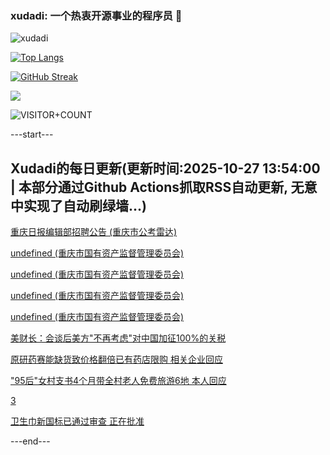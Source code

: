 ### xudadi: 一个热衷开源事业的程序员 👋

![xudadi](https://github-readme-stats-git-masterorgs-github-readme-stats-team.vercel.app/api?username=xudadi)

[![Top Langs](https://github-readme-stats.vercel.app/api/top-langs/?username=xudadi)](https://github.com/anuraghazra/github-readme-stats)

[![GitHub Streak](https://streak-stats.demolab.com?user=xudadi&locale=zh_Hans)](https://git.io/streak-stats)

![](https://raw.githubusercontent.com/xudadi/xudadi/main/assets/github-contribution-grid-snake.svg)

![VISITOR+COUNT](https://komarev.com/ghpvc/?username=xudadi&label=VISITOR+COUNT)


---start---

## Xudadi的每日更新(更新时间:2025-10-27 13:54:00 | 本部分通过Github Actions抓取RSS自动更新, 无意中实现了自动刷绿墙...)

[重庆日报编辑部招聘公告 (重庆市公考雷达)](https://www.gongkaoleida.com/article/2663387)

[undefined (重庆市国有资产监督管理委员会)](https://dadilab.github.io/feeds/all.xml)

[undefined (重庆市国有资产监督管理委员会)](https://dadilab.github.io/feeds/all.xml)

[undefined (重庆市国有资产监督管理委员会)](https://dadilab.github.io/feeds/all.xml)

[undefined (重庆市国有资产监督管理委员会)](https://dadilab.github.io/feeds/all.xml)

[美财长：会谈后美方"不再考虑"对中国加征100%的关税](https://m.163.com/news/article/KCRV16G70514R9OJ.html)

[原研药赛能缺货致价格翻倍已有药店限购 相关企业回应](https://m.163.com/news/article/KCQIH21R051492T3.html)

["95后"女村支书4个月带全村老人免费旅游6地 本人回应](https://m.163.com/news/article/KCR33P8L053469LG.html)

[3](https://m.163.com/touch/news/sub/domestic)

[卫生巾新国标已通过审查 正在批准](https://m.163.com/news/article/KCQU19LA0001899O.html)

---end---
